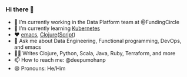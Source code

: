 ### Hi there 👋


- 🔭 I’m currently working in the Data Platform team at @FundingCircle
- 🌱 I’m currently learning [Kubernetes](https://kubernetes.io/)
- :heart: [emacs](https://www.gnu.org/software/emacs/), [Clojure](https://clojure.org/)([Script](https://clojurescript.org/))
- 💬 Ask me about Data Engineering, Functional programming, DevOps, and emacs
- :mage_man: Writes Clojure, Python, Scala, Java, Ruby, Terraform, and more
- 📫 How to reach me: @deepumohanp
- 😄 Pronouns: He/Him

